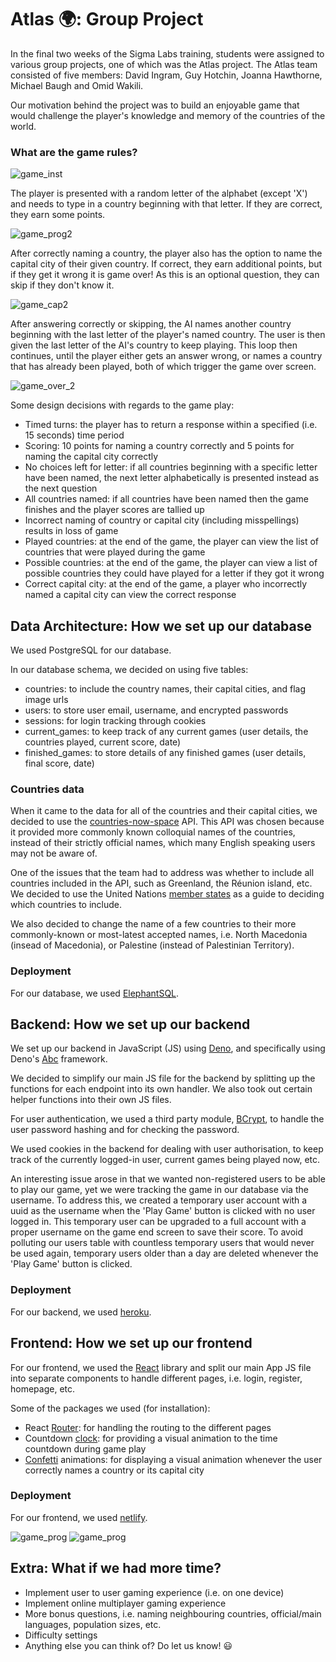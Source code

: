 # Atlas :earth_africa:: Group Project

In the final two weeks of the Sigma Labs training, students were assigned to various group projects, one of which was the Atlas project. The Atlas team consisted of five members: David Ingram, Guy Hotchin, Joanna Hawthorne, Michael Baugh and Omid Wakili. 

Our motivation behind the project was to build an enjoyable game that would challenge the player's knowledge and memory of the countries of the world.

### What are the game rules?

![game_inst](https://user-images.githubusercontent.com/56037686/129879420-3e956025-a33a-40f3-a419-afae5bd9e2e0.PNG)

The player is presented with a random letter of the alphabet (except 'X') and needs to type in a country beginning with that letter. If they are correct, they earn some points.

![game_prog2](https://user-images.githubusercontent.com/56037686/129883181-682ff265-4003-4efc-905a-6b74c8dd7762.PNG)

After correctly naming a country, the player also has the option to name the capital city of their given country. If correct, they earn additional points, but if they get it wrong it is game over! As this is an optional question, they can skip if they don't know it.

![game_cap2](https://user-images.githubusercontent.com/56037686/129883188-4de92c09-f34c-4d32-a62a-a6afecd37a42.PNG)

After answering correctly or skipping, the AI names another country beginning with the last letter of the player's named country. The user is then given the last letter of the AI's country to keep playing. This loop then continues, until the player either gets an answer wrong, or names a country that has already been played, both of which trigger the game over screen. 

![game_over_2](https://user-images.githubusercontent.com/56037686/129883193-9dac5a6f-52fc-425c-999a-928e4ae55192.PNG)

Some design decisions with regards to the game play:
- Timed turns: the player has to return a response within a specified (i.e. 15 seconds) time period
- Scoring: 10 points for naming a country correctly and 5 points for naming the capital city correctly
- No choices left for letter: if all countries beginning with a specific letter have been named, the next letter alphabetically is presented instead as the next question
- All countries named: if all countries have been named then the game finishes and the player scores are tallied up
- Incorrect naming of country or capital city (including misspellings) results in loss of game
- Played countries: at the end of the game, the player can view the list of countries that were played during the game
- Possible countries: at the end of the game, the player can view a list of possible countries they could have played for a letter if they got it wrong
- Correct capital city: at the end of the game, a player who incorrectly named a capital city can view the correct response

## Data Architecture: How we set up our database

We used PostgreSQL for our database.

In our database schema, we decided on using five tables:

- countries: to include the country names, their capital cities, and flag image urls
- users: to store user email, username, and encrypted passwords
- sessions: for login tracking through cookies
- current_games: to keep track of any current games (user details, the countries played, current score, date)
- finished_games: to store details of any finished games (user details, final score, date)

### Countries data
When it came to the data for all of the countries and their capital cities, we decided to use the [countries-now-space](https://countriesnow.space) API. This API was chosen because it provided more commonly known colloquial names of the countries, instead of their strictly official names, which many English speaking users may not be aware of. 

One of the issues that the team had to address was whether to include all countries included in the API, such as Greenland, the Réunion island, etc. We decided to use the United Nations [member states](https://www.un.org/en/about-us/member-states) as a guide to deciding which countries to include. 

We also decided to change the name of a few countries to their more commonly-known or most-latest accepted names, i.e. North Macedonia (insead of Macedonia), or Palestine (instead of Palestinian Territory).

### Deployment

For our database, we used [ElephantSQL](https://www.elephantsql.com/).

## Backend: How we set up our backend

We set up our backend in JavaScript (JS) using [Deno](https://deno.land), and specifically using Deno's [Abc](https://deno.land/x/abc@v1.3.1) framework.

We decided to simplify our main JS file for the backend by splitting up the functions for each endpoint into its own handler. We also took out certain helper functions into their own JS files.

For user authentication, we used a third party module, [BCrypt](https://deno.land/x/bcrypt/mod.ts), to handle the user password hashing and for checking the password. 

We used cookies in the backend for dealing with user authorisation, to keep track of the currently logged-in user, current games being played now, etc.

An interesting issue arose in that we wanted non-registered users to be able to play our game, yet we were tracking the game in our database via the username. To address this, we created a temporary user account with a uuid as the username when the 'Play Game' button is clicked with no user logged in. This temporary user can be upgraded to a full account with a proper username on the game end screen to save their score. To avoid polluting our users table with countless temporary users that would never be used again, temporary users older than a day are deleted whenever the 'Play Game' button is clicked.

### Deployment

For our backend, we used [heroku](https://heroku.com/home).

## Frontend: How we set up our frontend

For our frontend, we used the [React](https://reactjs.org) library and split our main App JS file into separate components to handle different pages, i.e. login, register, homepage, etc.

Some of the packages we used (for installation):
- React [Router](https://reactrouter.com/web/guides/quick-start): for handling the routing to the different pages
- Countdown [clock](https://www.npmjs.com/package/react-countdown-clock): for providing a visual animation to the time countdown during game play
- [Confetti](https://www.npmjs.com/package/react-dom-confetti) animations: for displaying a visual animation whenever the user correctly names a country or its capital city

### Deployment

For our frontend, we used [netlify](https://www.netlify.com).

![game_prog](https://user-images.githubusercontent.com/56037686/129882236-2e1804f1-03f0-4c8e-9eaa-366cbc4cc99e.PNG)
![game_prog](https://user-images.githubusercontent.com/56037686/129882258-b918f8a4-05d1-4319-b372-9473e80b1127.PNG)

## Extra: What if we had more time?

- Implement user to user gaming experience (i.e. on one device)
- Implement online multiplayer gaming experience
- More bonus questions, i.e. naming neighbouring countries, official/main languages, population sizes, etc.
- Difficulty settings
- Anything else you can think of? Do let us know! :smiley:
